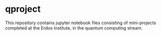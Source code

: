 # qproject 

This repository contains jupyter notebook files consisting of mini-projects completed at the Erdos institute, in the quantum computing stream.